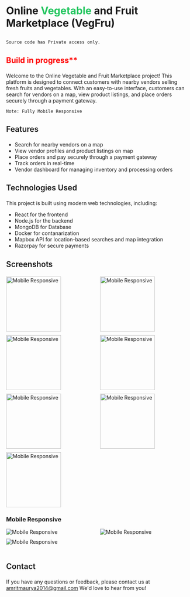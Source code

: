 <style>
.red-text {
    color: red;
}
.heading {
  font-weight : 700
}
.headingTwo {
  font-weight : 600
}
.green {
  color :rgb(34 197 94); 
}
</style>

# <p class="heading">Online <span class="green">Vegetable</span> and Fruit Marketplace (VegFru)</p> 


``` 
Source code has Private access only.
```


## <p class="red-text">**Build in progress**** </p> 



Welcome to the Online Vegetable and Fruit Marketplace project! This platform is designed to connect customers with nearby vendors selling fresh fruits and vegetables. With an easy-to-use interface, customers can search for vendors on a map, view product listings, and place orders securely through a payment gateway.

```
Note: Fully Mobile Responsive
```

## <p class="headingTwo">Features</p>

- Search for nearby vendors on a map
- View vendor profiles and product listings on map
- Place orders and pay securely through a payment gateway
- Track orders in real-time
- Vendor dashboard for managing inventory and processing orders

## <p class="headingTwo">Technologies Used</p>

This project is built using modern web technologies, including:

- React for the frontend
- Node.js for the backend
- MongoDB for Database
- Docker for contanarization
- Mapbox API for location-based searches and map integration
- Razorpay for secure payments

## <p class="headingTwo">Screenshots</p>

<div style="display: grid; grid-template-columns: repeat(2, 1fr); gap: 10px;">
  <img height="150" src="https://res.cloudinary.com/amritrajmaurya/image/upload/v1681939802/Screenshot_2023-04-20_025705_ngbkau.png" alt="Mobile Responsive" >
  <img height="150" src="https://res.cloudinary.com/amritrajmaurya/image/upload/v1683207623/Screenshot_2023-05-04_000200_ozr4z1.png" alt="Mobile Responsive" >
  <img height="150" src="https://res.cloudinary.com/amritrajmaurya/image/upload/v1681939803/Screenshot_2023-04-20_025643_sk7zru.png" alt="Mobile Responsive" >
  <img height="150" src="https://res.cloudinary.com/amritrajmaurya/image/upload/v1681939802/Screenshot_2023-04-20_025717_mjhf6k.png" alt="Mobile Responsive" >
  <img height="150" src="https://res.cloudinary.com/amritrajmaurya/image/upload/v1683207622/Screenshot_2023-05-04_000135_m4nl0l.png" alt="Mobile Responsive" >
  <img height="150" src="https://res.cloudinary.com/amritrajmaurya/image/upload/v1682114151/Screenshot_2023-04-22_032216_ibbtbu.png" alt="Mobile Responsive" >
  <img height="150" src="https://res.cloudinary.com/amritrajmaurya/image/upload/v1682114151/Screenshot_2023-04-22_032159_uvthxc.png" alt="Mobile Responsive" >
</div>


### Mobile Responsive

<div style="display: grid; grid-template-columns: repeat(2, 1fr); gap: 10px;">
  <img style="height : 100px , widht : 100px" src="https://res.cloudinary.com/amritrajmaurya/image/upload/v1681939802/Screenshot_2023-04-20_025823_dkxrej.png" alt="Mobile Responsive" >
  <img style="height : 100px , widht : 100px;" src="https://res.cloudinary.com/amritrajmaurya/image/upload/v1681939801/Screenshot_2023-04-20_025744_cobwdp.png" alt="Mobile Responsive" >
  <img style="height : 100px , widht : 100px;" src="https://res.cloudinary.com/amritrajmaurya/image/upload/v1681940626/Screenshot_2023-04-20_031326_xiwcdh.png" alt="Mobile Responsive" >
</div>


<br />

## <p class="headingTwo">Contact</p>

If you have any questions or feedback, please contact us at amritmaurya2014@gmail.com We'd love to hear from you!
